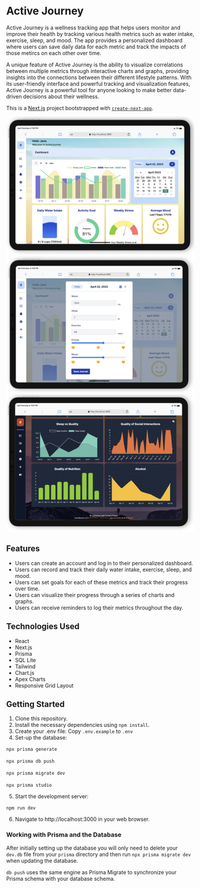# Active Journey
Active Journey is a wellness tracking app that helps users monitor and improve their health by tracking various health metrics such as water intake, exercise, sleep, and mood. The app provides a personalized dashboard where users can save daily data for each metric and track the impacts of those metircs on each other over time. 

A unique feature of Active Journey is the ability to visualize correlations between multiple metrics through interactive charts and graphs, providing insights into the connections between their different lifestyle patterns. With its user-friendly interface and powerful tracking and visualization features, Active Journey is a powerful tool for anyone looking to make better data-driven decisions about their wellness.

This is a [Next.js](https://nextjs.org/) project bootstrapped with [`create-next-app`](https://github.com/vercel/next.js/tree/canary/packages/create-next-app).

![AJ Dashboard](/public/aj-dashboard.png)
![AJ Journal UI](/public/aj-journal-ui.png)
![Dark Mode Dashboard](/public/aj-dark-mode.png)

## Features
* Users can create an account and log in to their personalized dashboard.
* Users can record and track their daily water intake, exercise, sleep, and mood.
* Users can set goals for each of these metrics and track their progress over time.
* Users can visualize their progress through a series of charts and graphs.
* Users can receive reminders to log their metrics throughout the day.

## Technologies Used
* React
* Next.js
* Prisma
* SQL Lite
* Tailwind
* Chart.js
* Apex Charts
* Responsive Grid Layout

## Getting Started
1. Clone this repository.
2. Install the necessary dependencies using `npm install`.
3. Create your .env file:
Copy `.env.example` to `.env`
4. Set-up the database:
```
npx prisma generate

npx prisma db push

npx prisma migrate dev

npx prisma studio
```
5. Start the development server:
```
npm run dev
```
6. Navigate to http://localhost:3000 in your web browser.

### Working with Prisma and the Database

After initially setting up the database you will only need to delete your `dev.db` file from your `prisma` directory and then run `npx prisma migrate dev` when updating the database. 

`db push` uses the same engine as Prisma Migrate to synchronize your Prisma schema with your database schema.
